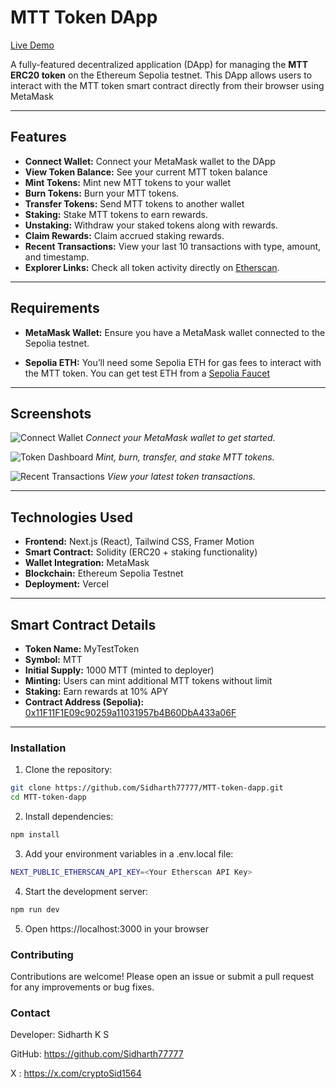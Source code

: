 # MTT Token DApp

[Live Demo](https://mtt-token-dapp.vercel.app/)

A fully-featured decentralized application (DApp) for managing the **MTT ERC20 token** on the Ethereum Sepolia testnet. This DApp allows users to interact with the MTT token smart contract directly from their browser using MetaMask

---

## Features

- **Connect Wallet:** Connect your MetaMask wallet to the DApp
- **View Token Balance:** See your current MTT token balance
- **Mint Tokens:** Mint new MTT tokens to your wallet
- **Burn Tokens:** Burn your MTT tokens.
- **Transfer Tokens:** Send MTT tokens to another wallet
- **Staking:** Stake MTT tokens to earn rewards.
- **Unstaking:** Withdraw your staked tokens along with rewards.
- **Claim Rewards:** Claim accrued staking rewards.
- **Recent Transactions:** View your last 10 transactions with type, amount, and timestamp.
- **Explorer Links:** Check all token activity directly on [Etherscan](https://sepolia.etherscan.io/).

---

## Requirements

- **MetaMask Wallet:** Ensure you have a MetaMask wallet connected to the Sepolia testnet.

- **Sepolia ETH:** You’ll need some Sepolia ETH for gas fees to interact with the MTT token. You can get test ETH from a [Sepolia Faucet](https://cloud.google.com/application/web3/faucet/ethereum/sepolia)
---

## Screenshots

![Connect Wallet](https://drive.usercontent.google.com/download?id=154cYThhqBHBWM8OiNGmocw0c9oq9CIel&export=view&authuser=0)
*Connect your MetaMask wallet to get started.*

![Token Dashboard](https://drive.usercontent.google.com/download?id=1Y3zr1rH3W8LgmVBxxCDaxYQegfhb3Lj9&export=view&authuser=0)
*Mint, burn, transfer, and stake MTT tokens.*

![Recent Transactions](https://drive.usercontent.google.com/download?id=1uLG_2k5hqTFx5kq8hLj8yXrdPSx-nxKZ&export=view&authuser=0)
*View your latest token transactions.*

---

## Technologies Used

- **Frontend:** Next.js (React), Tailwind CSS, Framer Motion
- **Smart Contract:** Solidity (ERC20 + staking functionality)
- **Wallet Integration:** MetaMask
- **Blockchain:** Ethereum Sepolia Testnet
- **Deployment:** Vercel

---

## Smart Contract Details

- **Token Name:** MyTestToken
- **Symbol:** MTT
- **Initial Supply:** 1000 MTT (minted to deployer)
- **Minting:** Users can mint additional MTT tokens without limit
- **Staking:** Earn rewards at 10% APY
- **Contract Address (Sepolia):** [0x11F11F1E09c90259a11031957b4B60DbA433a06F](https://sepolia.etherscan.io/address/0x11F11F1E09c90259a11031957b4B60DbA433a06F)

---

### Installation

1. Clone the repository:

```bash
git clone https://github.com/Sidharth77777/MTT-token-dapp.git
cd MTT-token-dapp
```

2. Install dependencies:

```bash
npm install
```

3. Add your environment variables in a .env.local file:

```bash
NEXT_PUBLIC_ETHERSCAN_API_KEY=<Your Etherscan API Key>
```

4. Start the development server:

```bash
npm run dev
```

5. Open https://localhost:3000 in your browser


### Contributing

Contributions are welcome! Please open an issue or submit a pull request for any improvements or bug fixes.

### Contact

Developer: Sidharth K S

GitHub: https://github.com/Sidharth77777

X : https://x.com/cryptoSid1564
